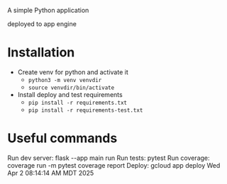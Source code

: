 A simple Python application

deployed to app engine

# Installation

* Create venv for python and activate it
  * `python3 -m venv venvdir`
  * `source venvdir/bin/activate`
* Install deploy and test requirements
  * `pip install -r requirements.txt`
  * `pip install -r requirements-test.txt`

# Useful commands

Run dev server:
        flask --app main run
Run tests:
        pytest
Run coverage:
        coverage run -m pytest
        coverage report
Deploy:
        gcloud app deploy
Wed Apr  2 08:14:14 AM MDT 2025
